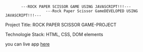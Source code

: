            ---ROCK PAPER SCISSOR GAME USING JAVASCRIPT!!!---
                      ---Rock Paper Scissor GameDEVELOPED USING JAVASCRIPT!!!---
Project Title: ROCK PAPER SCISSOR GAME-PROJECT

Technologie Stack: HTML, CSS, DOM elements

you can live app [here]( https://pratyusha-brs.github.io/Rock-Paper-Scissor/)

